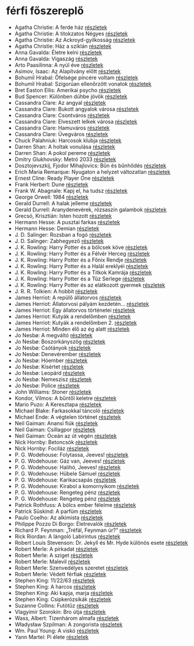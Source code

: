 # férfi főszereplő

- Agatha Christie: A ferde ház [részletek](../_details/Agatha%20Christie.md#id_64)
- Agatha Christie: A titokzatos Négyes [részletek](../_details/Agatha%20Christie.md#id_238)
- Agatha Christie: Az Ackroyd-gyilkosság [részletek](../_details/Agatha%20Christie.md#id_63)
- Agatha Christie: Ház a sziklán [részletek](../_details/Agatha%20Christie.md#id_249)
- Anna Gavalda: Életre kelni [részletek](../_details/Anna%20Gavalda.md#id_1303)
- Anna Gavalda: Vigaszág [részletek](../_details/Anna%20Gavalda.md#id_15)
- Arto Paasilinna: A nyúl éve [részletek](../_details/Arto%20Paasilinna.md#id_634)
- Asimov, Isaac: Az Alapítvány előtt [részletek](../_details/Asimov%2C%20Isaac.md#id_1183)
- Bohumil Hrabal: Őfelsége pincére voltam [részletek](../_details/Bohumil%20Hrabal.md#id_446)
- Bohumil Hrabal: Szigorúan ellenőrzött vonatok [részletek](../_details/Bohumil%20Hrabal.md#id_449)
- Bret Easton Ellis: Amerikai psycho [részletek](../_details/Bret%20Easton%20Ellis.md#id_1446)
- Bud Spencer: Különben dühbe jövök [részletek](../_details/Bud%20Spencer.md#id_1212)
- Cassandra Clare: Az angyal [részletek](../_details/Cassandra%20Clare.md#id_640)
- Cassandra Clare: Bukott angyalok városa [részletek](../_details/Cassandra%20Clare.md#id_638)
- Cassandra Clare: Csontváros [részletek](../_details/Cassandra%20Clare.md#id_635)
- Cassandra Clare: Elveszett lelkek városa [részletek](../_details/Cassandra%20Clare.md#id_639)
- Cassandra Clare: Hamuváros [részletek](../_details/Cassandra%20Clare.md#id_636)
- Cassandra Clare: Üvegváros [részletek](../_details/Cassandra%20Clare.md#id_637)
- Chuck Palahniuk: Harcosok klubja [részletek](../_details/Chuck%20Palahniuk.md#id_660)
- Darren Shan: A holtak vonulása [részletek](../_details/Darren%20Shan.md#id_277)
- Darren Shan: A pokol pereme [részletek](../_details/Darren%20Shan.md#id_278)
- Dmitry Glukhovsky: Metró 2033 [részletek](../_details/Dmitry%20Glukhovsky.md#id_482)
- Dosztojevszkij, Fjodor Mihajlovics: Bűn és bűnhődés [részletek](../_details/Dosztojevszkij%2C%20Fjodor%20Mihajlovics.md#id_346)
- Erich Maria Remarque: Nyugaton a helyzet változatlan [részletek](../_details/Erich%20Maria%20Remarque.md#id_317)
- Ernest Cline: Ready Player One [részletek](../_details/Ernest%20Cline.md#id_1275)
- Frank Herbert: Dune [részletek](../_details/Frank%20Herbert.md#id_182)
- Frank W. Abagnale: Kapj el, ha tudsz [részletek](../_details/Frank%20W.%20Abagnale.md#id_669)
- George Orwell: 1984 [részletek](../_details/George%20Orwell.md#id_364)
- Gerald Durrell: A halak jelleme [részletek](../_details/Gerald%20Durrell.md#id_879)
- Gerald Durrell: Aranydenevérek, rózsaszín galambok [részletek](../_details/Gerald%20Durrell.md#id_875)
- Grecsó, Krisztián: Isten hozott [részletek](../_details/Grecs%C3%B3%2C%20Kriszti%C3%A1n.md#id_1226)
- Hermann Hesse: A pusztai farkas [részletek](../_details/Hermann%20Hesse.md#id_400)
- Hermann Hesse: Demian [részletek](../_details/Hermann%20Hesse.md#id_399)
- J. D. Salinger: Rozsban a fogó [részletek](../_details/J.%20D.%20Salinger.md#id_1409)
- J. D. Salinger: Zabhegyező [részletek](../_details/J.%20D.%20Salinger.md#id_561)
- J. K. Rowling: Harry Potter és a bölcsek köve [részletek](../_details/J.%20K.%20Rowling.md#id_18)
- J. K. Rowling: Harry Potter és a Félvér Herceg [részletek](../_details/J.%20K.%20Rowling.md#id_23)
- J. K. Rowling: Harry Potter és a Főnix Rendje [részletek](../_details/J.%20K.%20Rowling.md#id_22)
- J. K. Rowling: Harry Potter és a Halál ereklyéi [részletek](../_details/J.%20K.%20Rowling.md#id_24)
- J. K. Rowling: Harry Potter és a Titkok Kamrája [részletek](../_details/J.%20K.%20Rowling.md#id_19)
- J. K. Rowling: Harry Potter és a Tűz Serlege [részletek](../_details/J.%20K.%20Rowling.md#id_21)
- J. K. Rowling: Harry Potter és az elátkozott gyermek [részletek](../_details/J.%20K.%20Rowling.md#id_1459)
- J. R. R. Tolkien: A hobbit [részletek](../_details/J.%20R.%20R.%20Tolkien.md#id_61)
- James Herriot: A repülő állatorvos [részletek](../_details/James%20Herriot.md#id_929)
- James Herriot: Állatorvosi pályám kezdetén… [részletek](../_details/James%20Herriot.md#id_927)
- James Herriot: Egy állatorvos történetei [részletek](../_details/James%20Herriot.md#id_926)
- James Herriot: Kutyák a rendelőmben [részletek](../_details/James%20Herriot.md#id_782)
- James Herriot: Kutyák a rendelőmben 2. [részletek](../_details/James%20Herriot.md#id_924)
- James Herriot: Minden élő az ég alatt [részletek](../_details/James%20Herriot.md#id_925)
- Jo Nesbø: A megváltó [részletek](../_details/Jo%20Nesb%C3%B8.md#id_592)
- Jo Nesbø: Boszorkányszög [részletek](../_details/Jo%20Nesb%C3%B8.md#id_412)
- Jo Nesbø: Csótányok [részletek](../_details/Jo%20Nesb%C3%B8.md#id_577)
- Jo Nesbø: Denevérember [részletek](../_details/Jo%20Nesb%C3%B8.md#id_581)
- Jo Nesbø: Hóember [részletek](../_details/Jo%20Nesb%C3%B8.md#id_582)
- Jo Nesbø: Kísértet [részletek](../_details/Jo%20Nesb%C3%B8.md#id_591)
- Jo Nesbø: Leopárd [részletek](../_details/Jo%20Nesb%C3%B8.md#id_580)
- Jo Nesbø: Nemeszisz [részletek](../_details/Jo%20Nesb%C3%B8.md#id_410)
- Jo Nesbø: Police [részletek](../_details/Jo%20Nesb%C3%B8.md#id_578)
- John Williams: Stoner [részletek](../_details/John%20Williams.md#id_1004)
- Kondor, Vilmos: A bűntől keletre [részletek](../_details/Kondor%2C%20Vilmos.md#id_980)
- Mario Puzo: A Keresztapa [részletek](../_details/Mario%20Puzo.md#id_283)
- Michael Blake: Farkasokkal táncoló [részletek](../_details/Michael%20Blake.md#id_721)
- Michael Ende: A végtelen történet [részletek](../_details/Michael%20Ende.md#id_353)
- Neil Gaiman: Anansi fiúk [részletek](../_details/Neil%20Gaiman.md#id_1432)
- Neil Gaiman: Csillagpor [részletek](../_details/Neil%20Gaiman.md#id_886)
- Neil Gaiman: Óceán az út végén [részletek](../_details/Neil%20Gaiman.md#id_1433)
- Nick Hornby: Betoncsók [részletek](../_details/Nick%20Hornby.md#id_708)
- Nick Hornby: Fociláz [részletek](../_details/Nick%20Hornby.md#id_703)
- P. G. Wodehouse: Folytassa, Jeeves! [részletek](../_details/P.%20G.%20Wodehouse.md#id_502)
- P. G. Wodehouse: Gáz van, Jeeves! [részletek](../_details/P.%20G.%20Wodehouse.md#id_943)
- P. G. Wodehouse: Halihó, Jeeves! [részletek](../_details/P.%20G.%20Wodehouse.md#id_945)
- P. G. Wodehouse: Hübele Sámuel [részletek](../_details/P.%20G.%20Wodehouse.md#id_504)
- P. G. Wodehouse: Karikacsapás [részletek](../_details/P.%20G.%20Wodehouse.md#id_505)
- P. G. Wodehouse: Kirabol a komornyikom [részletek](../_details/P.%20G.%20Wodehouse.md#id_506)
- P. G. Wodehouse: Rengeteg pénz [részletek](../_details/P.%20G.%20Wodehouse.md#id_509)
- P. G. Wodehouse: Rengeteg pénz [részletek](../_details/P.%20G.%20Wodehouse.md#id_944)
- Patrick Rothfuss: A bölcs ember félelme [részletek](../_details/Patrick%20Rothfuss.md#id_1029)
- Patrick Süskind: A parfüm [részletek](../_details/Patrick%20S%C3%BCskind.md#id_408)
- Paulo Coelho: Az alkimista [részletek](../_details/Paulo%20Coelho.md#id_261)
- Philippe Pozzo Di Borgo: Életrevalók [részletek](../_details/Philippe%20Pozzo%20Di%20Borgo.md#id_1267)
- Richard P. Feynman: „Tréfál, Feynman úr?” [részletek](../_details/Richard%20P.%20Feynman.md#id_820)
- Rick Riordan: A lángoló Labirintus [részletek](../_details/Rick%20Riordan.md#id_1655)
- Robert Louis Stevenson: Dr. Jekyll és Mr. Hyde különös esete [részletek](../_details/Robert%20Louis%20Stevenson.md#id_615)
- Robert Merle: A pirkadat [részletek](../_details/Robert%20Merle.md#id_324)
- Robert Merle: A sziget [részletek](../_details/Robert%20Merle.md#id_325)
- Robert Merle: Malevil [részletek](../_details/Robert%20Merle.md#id_336)
- Robert Merle: Szenvedélyes szeretet [részletek](../_details/Robert%20Merle.md#id_338)
- Robert Merle: Védett férfiak [részletek](../_details/Robert%20Merle.md#id_340)
- Stephen King: 11/22/63 [részletek](../_details/Stephen%20King.md#id_523)
- Stephen King: A harcos [részletek](../_details/Stephen%20King.md#id_539)
- Stephen King: Aki kapja, marja [részletek](../_details/Stephen%20King.md#id_931)
- Stephen King: Csipkerózsikák [részletek](../_details/Stephen%20King.md#id_1204)
- Suzanne Collins: Futótűz [részletek](../_details/Suzanne%20Collins.md#id_82)
- Vlagyimir Szorokin: Bro útja [részletek](../_details/Vlagyimir%20Szorokin.md#id_840)
- Wass, Albert: Tizenhárom almafa [részletek](../_details/Wass%2C%20Albert.md#id_216)
- Władysław Szpilman: A zongorista [részletek](../_details/W%C5%82adys%C5%82aw%20Szpilman.md#id_170)
- Wm. Paul Young: A viskó [részletek](../_details/Wm.%20Paul%20Young.md#id_962)
- Yann Martel: Pi élete [részletek](../_details/Yann%20Martel.md#id_1458)